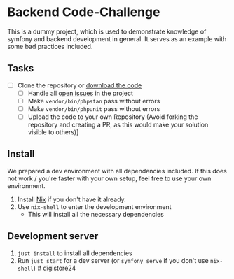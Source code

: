 # Backend Code-Challenge

This is a dummy project, which is used to demonstrate knowledge of symfony and backend development in general.
It serves as an example with some bad practices included.

## Tasks

- [ ] Clone the repository or [download the code](https://github.com/cutlery42/backend-code-review/archive/refs/heads/main.zip)
  - [ ] Handle all [open issues](https://github.com/cutlery42/backend-code-review/issues) in the project
  - [ ] Make `vendor/bin/phpstan` pass without errors
  - [ ] Make `vendor/bin/phpunit` pass without errors
  - [ ] Upload the code to your own Repository (Avoid forking the repository and creating a PR, as this would make your solution visible to others)]

## Install

We prepared a dev environment with all dependencies included.
If this does not work / you're faster with your own setup, feel free to use your own environment.

1. Install [Nix](https://nixos.org/download) if you don't have it already.
2. Use `nix-shell` to enter the development environment
    - This will install all the necessary dependencies


## Development server

1. `just install` to install all dependencies
2. Run `just start` for a dev server (or `symfony serve` if you don't use `nix-shell`)
#   d i g i s t o r e 2 4  
 